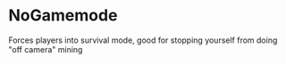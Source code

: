 # NoGamemode
Forces players into survival mode, good for stopping yourself from doing "off camera" mining
